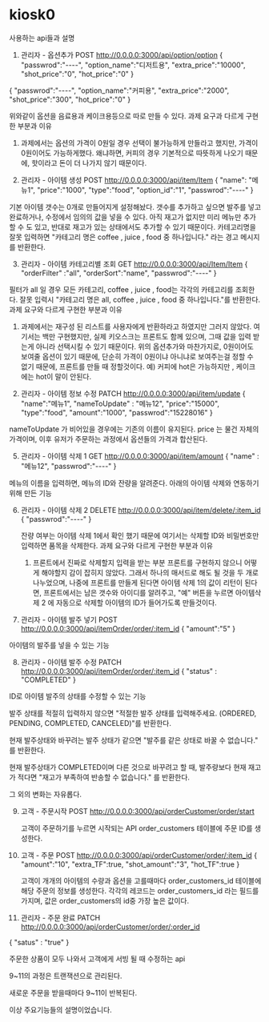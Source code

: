 # kiosk0

사용하는 api들과 설명

1. 관리자 - 옵션추가
   POST http://0.0.0.0:3000/api/option/option
{
  "passwrod":"----",
  "option_name":"디저트용",
  "extra_price":"10000",
  "shot_price":"0",
  "hot_price":"0"
}

{
  "passwrod":"----",
  "option_name":"커피용",
  "extra_price":"2000",
  "shot_price":"300",
  "hot_price":"0"
}

위와같이 옵션을 음료용과 케이크용등으로 따로 만들 수 있다.
과제 요구과 다르게 구현한 부분과 이유
  1. 과제에서는 옵션의 가격이 0원일 경우 선택이 불가능하게 만들라고 했지만, 가격이 0원이어도 가능하게했다.
     왜냐하면, 커피의 경우 기본적으로 따뜻하게 나오기 때문에, 핫이라고 돈이 더 나가지 않기 때문이다.

2. 관리자 - 아이템 생성
   POST http://0.0.0.0:3000/api/item/Item
{
  "name": "메뉴1",
  "price":"1000",
  "type":"food",
  "option_id":"1",
  "passwrod":"----"
}

기본 아이템 갯수는 0개로 만들어지게 설정해놨다.
갯수를 추가하고 싶으면 발주를 넣고 완료하거나, 수정에서 임의의 값을 넣을 수 있다.
아직 재고가 없지만 미리 메뉴만 추가할 수 도 있고, 반대로 재고가 있는 상태에서도 추가할 수 있기 때문이다.
카테고리명을 잘못 입력하면 "카테고리 명은 coffee , juice , food 중 하나입니다." 라는 경고 메시지를 반환한다.

3. 관리자 - 아이템 카테고리별 조회
   GET http://0.0.0.0:3000/api/Item/Item
{ 
  "orderFilter" :"all",
  "orderSort":"name",
  "passwrod":"----"
}

필터가 all 일 경우 모든 카테고리, coffee , juice , food는 각각의 카테고리를 조회한다.
잘못 입력시 "카테고리 명은 all, coffee , juice , food 중 하나입니다."를 반환한다.
과제 요구와 다르게 구현한 부분과 이유
  1. 과제에서는 재구성 된 리스트를 사용자에게 반환하라고 하였지만 그러지 않았다.
     여기서는 백만 구현했지만, 실제 키오스크는 프론트도 함께 있으며, 그때 값을 입력 받는게 아니라 선택시킬 수 있기 때문이다.
     위의 옵션추가와 마찬가지로, 0원이어도 보여줄 옵션이 있기 때문에, 단순히 가격이 0원이냐 아니냐로 보여주는걸 정할 수 없기 때문에,
     프론트를 만들 때 정할것이다.
     예) 커피에 hot은 가능하지만 , 케이크에는 hot이 말이 안된다.

4. 관리자 - 아이템 정보 수정
   PATCH http://0.0.0.0:3000/api/item/update
{
  "name":"메뉴1",
  "nameToUpdate" : "메뉴12",
  "price":"15000",
  "type":"food",
  "amount":"1000",
  "passwrod":"15228016"
}

nameToUpdate 가 비어있을 경우에는 기존의 이름이 유지된다.
price 는 물건 자체의 가격이며, 이후 유저가 주문하는 과정에서 옵션들의 가격과 합산된다.

5. 관리자 - 아이템 삭제 1
   GET http://0.0.0.0:3000/api/item/amount
{
  "name" : "메뉴12",
  "passwrod":"----"
}

메뉴의 이름을 입력하면, 메뉴의 ID와 잔량을 알려준다.
아래의 아이템 삭제와 연동하기 위해 만든 기능

6. 관리자 - 아이템 삭제 2
   DELETE http://0.0.0.0:3000/api/item/delete/:item_id
 {
   "passwrod":"----"
 }

   잔량 여부는 아이템 삭제 1에서 확인 했기 때문에 여기서는 삭제할 ID와 비밀번호만 입력하면 품목을 삭제한다.
   과제 요구와 다르게 구현한 부분과 이유
   1. 프론트에서 진짜로 삭제할지 입력을 받는 부분
      프론트를 구현하지 않으니 어떻게 해야할지 감이 잡히지 않았다.
      그래서 하나의 매서드로 해도 될 것을 두 개로 나누었으며, 나중에 프론트를 만들게 된다면 아이템 삭제 1의 값이 리턴이 된다면,
      프론트에서는 남은 갯수와 아이디를 알려주고, "예" 버튼을 누르면 아이템삭제 2 에 자동으로 삭제할 아이템의 ID가 들어가도록 만들것이다.

7. 관리자 - 아이템 발주 넣기
   POST http://0.0.0.0:3000/api/itemOrder/order/:item_id
 {
   "amount":"5"
 }

아이템의 발주를 넣을 수 있는 기능

8. 관리자 - 아이템 발주 수정
   PATCH http://0.0.0.0:3000/api/itemOrder/order/:item_id
{ 
  "status" : "COMPLETED"
}

ID로 아이템 발주의 상태를 수정할 수 있는 기능

발주 상태를 적절히 입력하지 않으면 "적절한 발주 상태를 입력해주세요. (ORDERED, PENDING, COMPLETED, CANCELED)"를 반환한다.

현재 발주상태와 바꾸려는 발주 상태가 같으면 "발주를 같은 상태로 바꿀 수 없습니다." 를 반환한다.

현재 발주상태가 COMPLETED이며 다른 것으로 바꾸려고 할 때, 발주량보다 현재 재고가 적다면 "재고가 부족하여 반송할 수 없습니다." 를 반환한다.

그 외의 변화는 자유롭다.


9. 고객 - 주문시작
    POST http://0.0.0.0:3000/api/orderCustomer/order/start

   고객이 주문하기를 누르면 시작되는 API order_customers 테이블에 주문 ID를 생성한다.

10. 고객 - 주문
    POST http://0.0.0.0:3000/api/orderCustomer/order/:item_id
{ 
  "amount":"10",
  "extra_TF":true,
  "shot_amount":"3",
  "hot_TF":true
}

    고객이 개개의 아이템의 수량과 옵션을 고를때마다 order_customers_id 테이블에 해당 주문의 정보를 생성한다.
    각각의 레코드는 order_customers_id 라는 필드를 가지며, 값은 order_customers의 id중 가장 높은 값이다.

11. 관리자 - 주문 완료
    PATCH http://0.0.0.0:3000/api/orderCustomer/order/:order_id

{
  "satus" : "true"
}

주문한 상품이 모두 나와서 고객에게 서빙 될 때 수정하는 api

9~11의 과정은 트랜잭션으로 관리된다.

새로운 주문을 받을때마다 9~11이 반복된다.


이상 주요기능들의 설명이었습니다.
